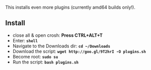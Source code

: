 This installs even more plugins (currently amd64 builds only!).

## Install

* close all & open crosh: **Press CTRL+ALT+T**
* Enter: **`shell`**
* Navigate to the Downloads dir: **`cd ~/Downloads`**
* Download the script: **`wget http://goo.gl/9T2hrI -O plugins.sh`**
* Become root: **`sudo su`**
* Run the script: **`bash plugins.sh`**
